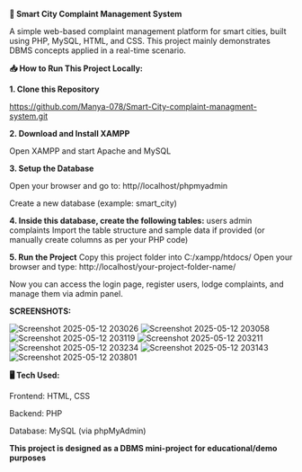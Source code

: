**📌 Smart City Complaint Management System**

A simple web-based complaint management platform for smart cities, built using PHP, MySQL, HTML, and CSS. This project mainly demonstrates DBMS concepts applied in a real-time scenario.

**📥 How to Run This Project Locally:**

**1. Clone this Repository**

   https://github.com/Manya-078/Smart-City-complaint-managment-system.git
   
**2.  Download and Install XAMPP**
    
   Open XAMPP and start Apache and MySQL

**3. Setup the Database**

   Open your browser and go to: 
 http//localhost/phpmyadmin 
   
   Create a new database (example: smart_city)

**4. Inside this database, create the following tables:**
    users
    admin
    complaints
    Import the table structure and sample data if provided (or manually create columns as per your PHP code)

**5. Run the Project**
     Copy this project folder into C:/xampp/htdocs/
     Open your browser and type:
     http://localhost/your-project-folder-name/

Now you can access the login page, register users, lodge complaints, and manage them via admin panel.

**SCREENSHOTS:**

![Screenshot 2025-05-12 203026](https://github.com/user-attachments/assets/417cdf91-4b46-4731-bd96-1cf0fd9e6a37)
![Screenshot 2025-05-12 203058](https://github.com/user-attachments/assets/80cea2af-1d8b-4a74-8ab0-6497b4b2b2c6)
![Screenshot 2025-05-12 203119](https://github.com/user-attachments/assets/25eb33e7-d994-4256-a648-50095a983440)
![Screenshot 2025-05-12 203211](https://github.com/user-attachments/assets/00107544-1533-483e-b88d-27bd5726dfff)
![Screenshot 2025-05-12 203234](https://github.com/user-attachments/assets/f60189a5-7beb-4118-bbe1-9de4e2f63469)
![Screenshot 2025-05-12 203143](https://github.com/user-attachments/assets/54d89990-8d26-4417-b565-0364bba46914)
![Screenshot 2025-05-12 203801](https://github.com/user-attachments/assets/6242711f-24e7-4b01-936e-cc7337fdf8b7)


**🖥️ Tech Used:**

Frontend: HTML, CSS 

Backend: PHP

Database: MySQL (via phpMyAdmin)


**This project is designed as a DBMS mini-project for educational/demo purposes**

